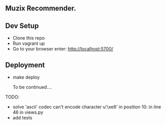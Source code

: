 ## Muzix Recommender.

## Dev Setup 

* Clone this repo
* Run vagrant up
* Go to your browser enter: [http://localhost:5700/](http://localhost:5700/)

## Deployment

* make deploy

    To be continued....

TODO:       
* solve 'ascii' codec can't encode character u'\xe8' in position 10: in line 46 in views.py
* add tests